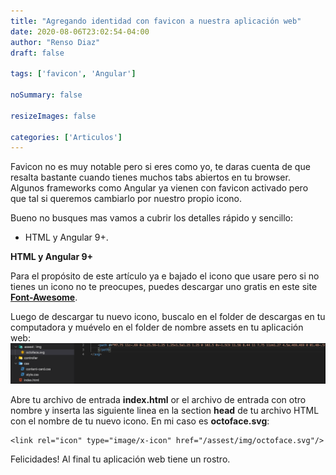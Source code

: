 ```yaml
---
title: "Agregando identidad con favicon a nuestra aplicación web"
date: 2020-08-06T23:02:54-04:00
author: "Renso Diaz"
draft: false
 
tags: ['favicon', 'Angular']
 
noSummary: false
 
resizeImages: false

categories: ['Articulos']
---
```

 
Favicon no es muy notable pero si eres como yo, te daras cuenta de que resalta bastante cuando tienes muchos tabs abiertos en tu browser. Algunos frameworks como Angular ya vienen con favicon activado pero que tal si queremos cambiarlo por nuestro propio icono.
 
Bueno no busques mas vamos a cubrir los detalles rápido y sencillo:
 
- HTML y Angular 9+.
 
**HTML y Angular 9+**
 
Para el propósito de este artículo ya e bajado el icono que usare pero si no tienes un icono no te preocupes, puedes descargar uno gratis en este site [**Font-Awesome**](https://fontawesome.com/icons?d=gallery).
 
Luego de descargar tu nuevo icono, buscalo en el folder de descargas en tu computadora y muévelo en el folder de nombre assets en tu aplicación web:
![](icon-location.png)
 
Abre tu archivo de entrada **index.html** or el archivo de entrada con otro nombre y inserta las siguiente linea en la section **head** de tu archivo HTML con el nombre de tu nuevo icono. En mi caso es **octoface.svg**:
```
<link rel="icon" type="image/x-icon" href="/assest/img/octoface.svg"/>
```
 
Felicidades! Al final tu aplicación web tiene un rostro.
 
 

